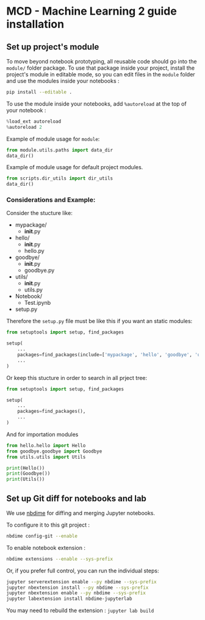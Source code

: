 # MCD - Machine Learning 2 guide installation

## Set up project's module

To move beyond notebook prototyping, all reusable code should go into the `module/` folder package. To use that package inside your project, install the project's module in editable mode, so you can edit files in the `module` folder and use the modules inside your notebooks :

```bash
pip install --editable .
```

To use the module inside your notebooks, add `%autoreload` at the top of your notebook :

```python
%load_ext autoreload
%autoreload 2
```

Example of module usage for `module`: 

```python
from module.utils.paths import data_dir
data_dir()
```
Example of module usage for default project modules.

```python
from scripts.dir_utils import dir_utils
data_dir()
```

### Considerations and Example:

Consider the stucture like: 

- mypackage/
    - __init__.py
- hello/
    - __init__.py
    - hello.py
- goodbye/
    - __init__.py
    - goodbye.py
- utils/
    - __init__.py
    - utils.py
- Notebook/
    - Test.ipynb
- setup.py

Therefore the `setup.py` file must be like this if you want an static modules:

```python
from setuptools import setup, find_packages

setup(
    ...
    packages=find_packages(include=['mypackage', 'hello', 'goodbye', 'utils']),
    ...
)
```

Or keep this stucture in order to search in all prject tree: 

```python
from setuptools import setup, find_packages

setup(
    ...
    packages=find_packages(),
    ...
)
```

And for importation modules

```python
from hello.hello import Hello
from goodbye.goodbye import Goodbye
from utils.utils import Utils

print(Hello())
print(Goodbye())
print(Utils())

```
## Set up Git diff for notebooks and lab

We use [nbdime](https://nbdime.readthedocs.io/en/stable/index.html) for diffing and merging Jupyter notebooks.

To configure it to this git project :

```bash
nbdime config-git --enable
```

To enable notebook extension :

```bash
nbdime extensions --enable --sys-prefix
```

Or, if you prefer full control, you can run the individual steps:

```bash
jupyter serverextension enable --py nbdime --sys-prefix
jupyter nbextension install --py nbdime --sys-prefix
jupyter nbextension enable --py nbdime --sys-prefix
jupyter labextension install nbdime-jupyterlab
```

You may need to rebuild the extension : `jupyter lab build`